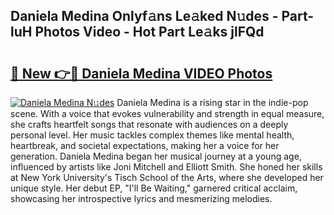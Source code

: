 ## Daniela Medina Onlyf𝚊ns Le𝚊ked N𝚞des - Part-luH Photos Video - Hot Part Le𝚊ks jlFQd

# <h2><a href="http://ac48696.deff.icu/?id=Daniela+Medina">🔗 New 👉🔴 Daniela Medina VIDEO Photos</a></h2>

[![Daniela Medina N𝚞des](https://i.imgur.com/rIISA9y.gif)](http://ac48696.deff.icu/?id=Daniela+Medina)
Daniela Medina is a rising star in the indie-pop scene. With a voice that evokes vulnerability and strength in equal measure, she crafts heartfelt songs that resonate with audiences on a deeply personal level. Her music tackles complex themes like mental health, heartbreak, and societal expectations, making her a voice for her generation. Daniela Medina began her musical journey at a young age, influenced by artists like Joni Mitchell and Elliott Smith. She honed her skills at New York University's Tisch School of the Arts, where she developed her unique style. Her debut EP, "I'll Be Waiting," garnered critical acclaim, showcasing her introspective lyrics and mesmerizing melodies.
